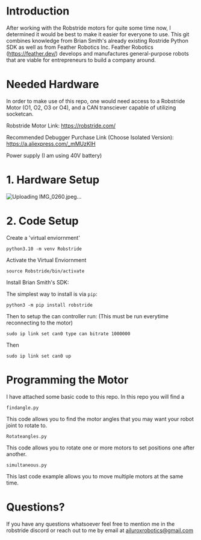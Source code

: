 # Introduction
After working with the Robstride motors for quite some time now, I determined it would be best to make it easier for everyone to use. This git combines knowledge from Brian Smith's already existing Rostride Python SDK as well as from Feather Robotics Inc. Feather Robotics (https://feather.dev/) develops and manufactures general-purpose robots that are viable for entrepreneurs to build a company around.

# Needed Hardware
In order to make use of this repo, one would need access to a Robstride Motor (O1, O2, O3 or O4), and a CAN transciever capable of utilizing socketcan.

Robstride Motor Link: https://robstride.com/

Recommended Debugger Purchase Link (Choose Isolated Version): https://a.aliexpress.com/_mMUzKlH

Power supply (I am using 40V battery)

# 1. Hardware Setup
![Uploading IMG_0260.jpeg…]()


# 2. Code Setup 
Create a 'virtual enviornment'

```python3.10 -m venv Robstride```

Activate the Virtual Enviornment

 ```source Robstride/bin/activate```

Install Brian Smith's SDK:

The simplest way to install is via `pip`:

```python3 -m pip install robstride```

Then to setup the can controller run: (This must be run everytime reconnecting to the motor)

 ```sudo ip link set can0 type can bitrate 1000000```
 
 Then
 
 ```sudo ip link set can0 up```


# Programming the Motor
I have attached some basic code to this repo. In this repo you will find a 

```findangle.py```

This code allows you to find the motor angles that you may want your robot joint to rotate to.

```Rotateangles.py```

This code allows you to rotate one or more motors to set positions one after another.

```simultaneous.py```

This last code example allows you to move multiple motors at the same time.
# Questions? 
If you have any questions whatsoever feel free to mention me in the robstride discord or reach out to me by email at ailuroxrobotics@gmail.com


